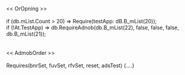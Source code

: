 << OrOpning >>
<br>
<br>if (db.mList.Count > 20)
=> Require(testApp: dB.B_mList(20));
<br>if (!At.TestApp)
=> db.RequireAdnob(db.B_mList(22), false, false, false, db.B_mList(21));
<br>
<br>
<br><< AdmobOrder >>
<br>
<br>Requires(bnrSet, fuvSet, rfvSet, reset, adsTest) {....}
